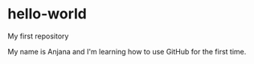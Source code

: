 # hello-world
My first repository

My name is Anjana and I'm learning how to use GitHub for the first time.
